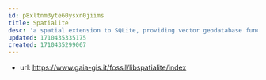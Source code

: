 ```yaml
---
id: p8xltnm3yte60ysxn0jiims
title: Spatialite
desc: 'a spatial extension to SQLite, providing vector geodatabase functionality. It is similar to PostGIS'
updated: 1710435335175
created: 1710435299067
---
```


- url: https://www.gaia-gis.it/fossil/libspatialite/index